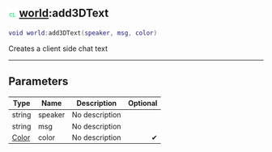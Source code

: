 ## ![client](../../.gitbook/assets/client.png) [world](./readme/world.md):add3DText

```lua
void world:add3DText(speaker, msg, color)
```

Creates a client side chat text

------
## Parameters

| Type   | Name | Description | Optional |
| ------ | ---- | ----------- | -------: |
| string | speaker | No description |  |
| string | msg | No description |  |
| [Color](./readme/color.md) | color | No description | ✔ |

